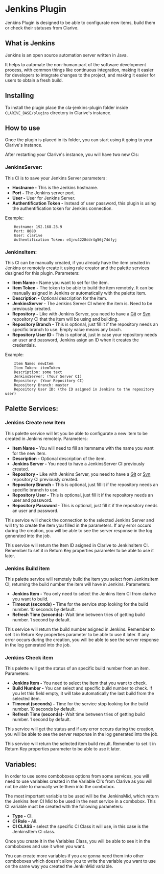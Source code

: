 
# Jenkins Plugin

Jenkins Plugin is designed to be able to configurate new items, build them or check their
statuses from Clarive.

## What is Jenkins

Jenkins is an open source automation server written in Java.

It helps to automate the non-human part of the software development process, with common things like continuous integration, making it easier for developers to integrate changes to the project, and making it easier for users to obtain a fresh build.

## Installing

To install the plugin place the cla-jenkins-plugin folder inside `CLARIVE_BASE/plugins`
directory in Clarive's instance.

## How to use

Once the plugin is placed in its folder, you can start using it going to your Clarive's
instance.

After restarting your Clarive's instance, you will have two new CIs:

### JenkinsServer:

This CI is to save your Jenkins Server parameters:

- **Hostname -** This is the Jenkins hostname.
- **Port -** The Jenkins server port.
- **User -** User for Jenkins Server.
- **Authentification Token -** Instead of user password, this plugin is using the authentification token for Jenkins connection.

Example:


		Hostname: 192.168.23.9
		Port: 8080
		User: clarive
		Authentification Token: e3jru4228ddr4g56j74dfyj


### JenkinsItem:

This CI can be manually created, if you already have the item created in Jenkins or remotely 
create it using rule creator and the palette services designed for this plugin.
Parameters:

- **Item Name -** Name you want to set for the item.
- **Item Token -** The token to be able to build the item remotely. It can be manually asigned in Jenkins or automatically with the palette item.
- **Description -** Optional description for the item.
- **JenkinsServer -** The Jenkins Server CI where the item is. Need to be previously created.
- **Repository -** Like with Jenkins Server, you need to have a [Git](http://docs.clarive.com/setup/operation/#artifacts-and-repositories) or [Svn](http://docs.clarive.com/setup/operation/#artifacts-and-repositories) repository CI that the item will be using and building.
- **Repository Branch -** This is optional, just fill it if the repository needs an specific branch to use. Empty value means any brach.
- **Repository User ID -** This is optional, just in case your repository needs an user and password, Jenkins asign an ID when it creates the credentials.

Example:


		Item Name: newItem
		Item Token: itemToken
		Description: some text
		JenkinsServer: (Your Server CI)
		Repository: (Your Repository CI)
		Repository Branch: master
		Repository User ID: (the ID asigned in Jenkins to the repository user)


## Palette Services:

### Jenkins Create new Item

This palette service will let you be able to configurate a new item to be created in Jenkins remotely.
Parameters:

- **Item Name -** You will need to fill an itemname with the name you want for the new item.
- **Description -** Optional description of the item.
- **Jenkins Server -** You need to have a JenkinsServer CI previously created.
- **Repository -** Like with Jenkins Server, you need to have a [Git](http://docs.clarive.com/setup/operation/#artifacts-and-repositories) or [Svn](http://docs.clarive.com/setup/operation/#artifacts-and-repositories) repository CI previously created.
- **Repository Branch -** This is optional, just fill it if the repository needs an specific branch to use.
- **Repository User -** This is optional, just fill it if the repository needs an user and password.
- **Repository Password -** This is optional, just fill it if the repository needs an user and password.

This service will check the connection to the selected Jenkins Server and will try to create the item you
filled in the parameters. If any error occurs during the creation, you will be able to see the server response in the log generated into the job.

This service will return the Item ID asigned in Clarive to JenkinsItem CI. Remember to set it in Return Key properties parameter to be able to use it later.


### Jenkins Build item

This palette service will remotely build the item you select from JenkinsItem CI, returning the build number the item will have in Jenkins.
Parameters:

- **Jenkins Item -** You only need to select the Jenkins Item CI from clarive you want to build.
- **Timeout (seconds) -** Time for the service stop looking for the build number. 10 seconds by default. 
- **Refresh Time (seconds)-** Wait time between tries of getting build number. 1 second by default.
 
This service will return the build number asigned in Jenkins. Remember to set it in Return Key properties parameter to be able to use it later.
If any error occurs during the creation, you will be able to see the server response in the log generated into the job.

### Jenkins Check item

This palette will get the status of an specific build number from an item.
Parameters:

- **Jenkins Item -** You need to select the item that you want to check.
- **Build Number -** You can select and specific build number to check. If you let this field empty, it will take automatically the last build from the selected item. 
- **Timeout (seconds) -** Time for the service stop looking for the build number. 10 seconds by default.
- **Refresh Time (seconds)-** Wait time between tries of getting build number. 1 second by default.

This service will get the status and if any error occurs during the creation, you will be able to see the server response in the log generated into the job.

This service will return the selected item build result. Remember to set it in Return Key properties parameter to be able to use it later.


## Variables:

In order to use some comboboxes options from some services, you will need to use variables created in the Variable CI's from Clarive as you will not be able to manually write them into the combobox.

The most important variable to be used will be the JenkinsMid, which return the Jenkins Item CI Mid to be used in the next service in a combobox.
This CI variable must be created with the following parameters:

- **Type -** CI. 
- **CI Role -** All. 
- **CI CLASS -** select the specific CI Class it will use, in this case is the JenkinsItem CI class.

Once you create it in the Variables Class, you will be able to see it in the comboboxes and use it when you want.

You can create more variables if you are gonna need them into other comboboxes which doesn't allow you to write the variable you want to use on the same way you created the JenkinMid variable.



